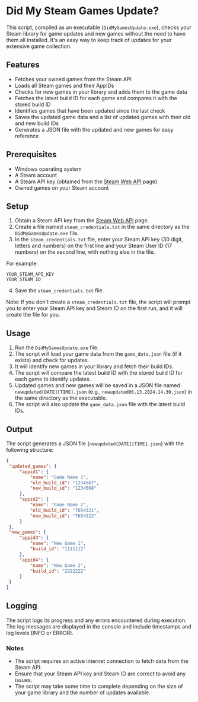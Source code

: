 # Did My Steam Games Update?

This script, compiled as an executable (`DidMyGamesUpdate.exe`), checks your Steam library for game updates and new games without the need to have them all installed. It's an easy way to keep track of updates for your extensive game collection.

## Features

- Fetches your owned games from the Steam API
- Loads all Steam games and their AppIDs
- Checks for new games in your library and adds them to the game data
- Fetches the latest build ID for each game and compares it with the stored build ID
- Identifies games that have been updated since the last check
- Saves the updated game data and a list of updated games with their old and new build IDs
- Generates a JSON file with the updated and new games for easy reference

## Prerequisites

- Windows operating system
- A Steam account
- A Steam API key (obtained from the [Steam Web API](https://steamcommunity.com/dev/apikey) page)
- Owned games on your Steam account

## Setup

1. Obtain a Steam API key from the [Steam Web API](https://steamcommunity.com/dev/apikey) page.
2. Create a file named `steam_credentials.txt` in the same directory as the `DidMyGamesUpdate.exe` file.
3. In the `steam_credentials.txt` file, enter your Steam API key (30 digit, letters and numbers) on the first line and your Steam User ID (17 numbers) on the second line, with nothing else in the file. 

For example:
```
YOUR_STEAM_API_KEY
YOUR_STEAM_ID
```
	 
4. Save the `steam_credentials.txt` file.

Note: If you don't create a `steam_credentials.txt` file, the script will prompt you to enter your Steam API key and Steam ID on the first run, and it will create the file for you.

## Usage

1. Run the `DidMyGamesUpdate.exe` file.
2. The script will load your game data from the `game_data.json` file (if it exists) and check for updates.
3. It will identify new games in your library and fetch their build IDs.
4. The script will compare the latest build ID with the stored build ID for each game to identify updates.
5. Updated games and new games will be saved in a JSON file named `newupdated[DATE][TIME].json` (e.g., `newupdated06.13.2024.14.30.json`) in the same directory as the executable.
6. The script will also update the `game_data.json` file with the latest build IDs.

## Output

The script generates a JSON file (`newupdated[DATE][TIME].json`) with the following structure:

```json
{
 "updated_games": {
     "appid1": {
         "name": "Game Name 1",
         "old_build_id": "1234567",
         "new_build_id": "1234568"
     },
     "appid2": {
         "name": "Game Name 2",
         "old_build_id": "7654321",
         "new_build_id": "7654322"
     }
 },
 "new_games": {
     "appid3": {
         "name": "New Game 1",
         "build_id": "1111111"
     },
     "appid4": {
         "name": "New Game 2",
         "build_id": "2222222"
     }
 }
}
```

## Logging
The script logs its progress and any errors encountered during execution. The log messages are displayed in the console and include timestamps and log levels (INFO or ERROR).


### Notes

- The script requires an active internet connection to fetch data from the Steam API.
- Ensure that your Steam API key and Steam ID are correct to avoid any issues.
- The script may take some time to complete depending on the size of your game library and the number of updates available.
